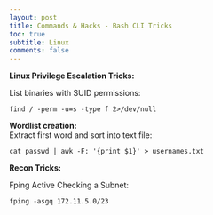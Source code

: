 ```yaml
---
layout: post
title: Commands & Hacks - Bash CLI Tricks
toc: true
subtitle: Linux
comments: false
---
```


<b>Linux Privilege Escalation Tricks:</b> <br>

List binaries with SUID permissions:
```
find / -perm -u=s -type f 2>/dev/null
```

<b>Wordlist creation:</b> <br>
Extract first word and sort into text file:
```
cat passwd | awk -F: '{print $1}' > usernames.txt
```

<b> Recon Tricks: </b> <br>

Fping Active Checking a Subnet:
```
fping -asgq 172.11.5.0/23
```

